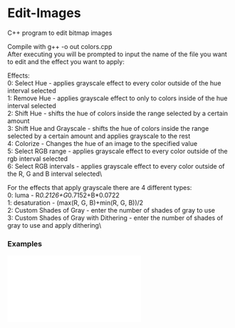 # Edit-Images
C++ program to edit bitmap images

Compile with g++ -o out colors.cpp\
After executing you will be prompted to input the name of the file you want to edit and the effect you want to apply:

Effects:\
    0: Select Hue - applies grayscale effect to every color outside of the hue interval selected\
    1: Remove Hue - applies grayscale effect to only to colors inside of the hue interval selected\
    2: Shift Hue - shifts the hue of colors inside the range selected by a certain amount\
    3: Shift Hue and Grayscale - shifts the hue of colors inside the range selected by a certain amount and applies grayscale to the rest\
    4: Colorize - Changes the hue of an image to the specified value\
    5: Select RGB range - applies grayscale effect to every color outside of the rgb interval selected\
    6: Select RGB intervals - applies grayscale effect to every color outside of the R, G and B interval selected\

For the effects that apply grayscale there are 4 different types:\
    0: luma - R*0.2126+G*0.7152+B*0.0722\
    1: desaturation - (max(R, G, B)+min(R, G, B))/2\
    2: Custom Shades of Gray - enter the number of shades of gray to use\
    3: Custom Shades of Gray with Dithering - enter the number of shades of gray to use and apply dithering\


### Examples
![Examples](examples.pdf)
